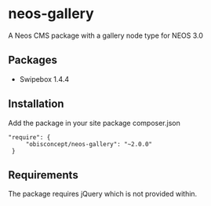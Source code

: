 # neos-gallery
A Neos CMS package with a gallery node type for NEOS 3.0

## Packages
- Swipebox 1.4.4

## Installation
Add the package in your site package composer.json

```
"require": {
     "obisconcept/neos-gallery": "~2.0.0"
 }
 ```

## Requirements
The package requires jQuery which is not provided within.

